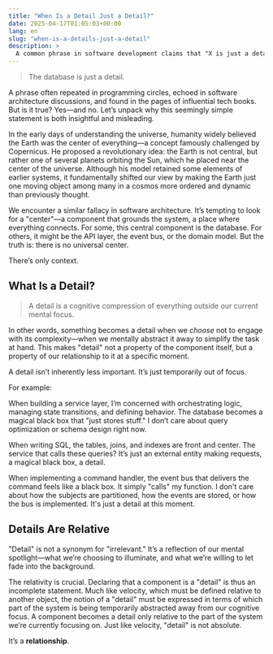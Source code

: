 ```yaml
---
title: "When Is a Detail Just a Detail?"
date: 2025-04-17T01:05:03+00:00
lang: en
slug: "when-is-a-details-just-a-detail"
description: >
  A common phrase in software development claims that "X is just a detail"—but is that really true?
---
```


> The database is just a detail.

A phrase often repeated in programming circles, echoed in software architecture discussions, and found in the pages of influential tech books. But is it true? Yes—and no. Let’s unpack why this seemingly simple statement is both insightful and misleading.

In the early days of understanding the universe, humanity widely believed the Earth was the center of everything—a concept famously challenged by Copernicus. He proposed a revolutionary idea: the Earth is not central, but rather one of several planets orbiting the Sun, which he placed near the center of the universe. Although his model retained some elements of earlier systems, it fundamentally shifted our view by making the Earth just one moving object among many in a cosmos more ordered and dynamic than previously thought.

We encounter a similar fallacy in software architecture. It’s tempting to look for a "center"—a component that grounds the system, a place where everything connects. For some, this central component is the database. For others, it might be the API layer, the event bus, or the domain model. But the truth is: there is no universal center.

There’s only context.

## What Is a Detail?

> A detail is a cognitive compression of everything outside our current mental focus.

In other words, something becomes a detail when we _choose_ not to engage with its complexity—when we mentally abstract it away to simplify the task at hand. This makes "detail" not a property of the component itself, but a property of our relationship to it at a specific moment.

A detail isn’t inherently less important. It’s just temporarily out of focus.

For example:

When building a service layer, I’m concerned with orchestrating logic, managing state transitions, and defining behavior. The database becomes a magical black box that "just stores stuff." I don’t care about query optimization or schema design right now.

When writing SQL, the tables, joins, and indexes are front and center. The service that calls these queries? It’s just an external entity making requests, a magical black box, a detail.

When implementing a command handler, the event bus that delivers the command feels like a black box. It simply "calls" my function. I don't care about how the subjects are partitioned, how the events are stored, or how the bus is implemented. It's just a detail at this moment.

## Details Are Relative

"Detail" is not a synonym for "irrelevant." It’s a reflection of our mental spotlight—what we’re choosing to illuminate, and what we’re willing to let fade into the background.

The relativity is crucial. Declaring that a component is a "detail" is thus an incomplete statement. Much like velocity, which must be defined relative to another object, the notion of a "detail" must be expressed in terms of which part of the system is being temporarily abstracted away from our cognitive focus. A component becomes a detail only relative to the part of the system we’re currently focusing on. Just like velocity, "detail" is not absolute.

It’s a **relationship**.


